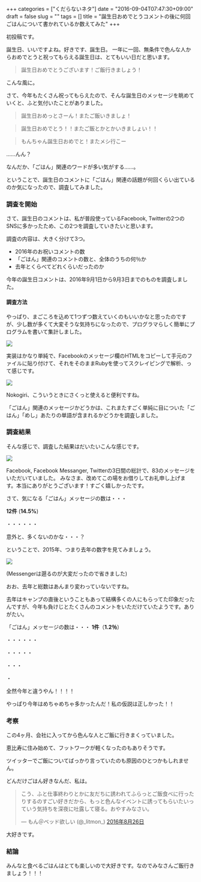+++
categories = ["くだらないネタ"]
date = "2016-09-04T07:47:30+09:00"
draft = false
slug = ""
tags = []
title = "誕生日おめでとうコメントの後に何回ごはんについて書かれているか数えてみた"
+++

初投稿です。

誕生日、いいですよね。好きです、誕生日。
一年に一回、無条件で色んな人からおめでとうと祝ってもらえる誕生日は、とてもいい日だと思います。

> 誕生日おめでとうございます！ご飯行きましょう！

こんな風に。



さて、今年もたくさん祝ってもらえたので、そんな誕生日のメッセージを眺めていくと、ふと気付いたことがありました。

> 誕生日おめっとさーん！またご飯いきましょ！

> 誕生日おめでとう！！またご飯とかとかいきましょい！！

> もんちゃん誕生日おめでと！またメシ行こー


……んん？

なんだか、「ごはん」関連のワードが多い気がする……。

ということで、誕生日のコメントに「ごはん」関連の話題が何回くらい出ているのか気になったので、調査してみました。


### 調査を開始

さて、誕生日のコメントは、私が普段使っているFacebook, Twitterの2つのSNSに多かったため、この2つを調査していきたいと思います。

調査の内容は、大きく分けて3つ。

- 2016年のお祝いコメントの数
- 「ごはん」関連のコメントの数と、全体のうちの何％か
- 去年とくらべてどれくらいだったのか

今年の誕生日コメントは、2016年9月1日から9月3日までのものを調査しました。


#### 調査方法

やっぱり、まごころを込めて1つずつ数えていくのもいいかなと思ったのですが、少し数が多くて大変そうな気持ちになったので、プログラマらしく簡単にプログラムを書いて集計しました。

![](https://cloud.githubusercontent.com/assets/6662768/18249318/7f48a074-73b8-11e6-8915-e04933bbb937.png)

実装はかなり単純で、Facebookのメッセージ欄のHTMLをコピーして手元のファイルに貼り付けて、それをそのままRubyを使ってスクレイピングで解析、って感じです。

![](https://cloud.githubusercontent.com/assets/6662768/18249317/7f469f90-73b8-11e6-988a-96faf09139f2.png)


Nokogiri、こういうときにさくっと使えると便利ですね。

「ごはん」関連のメッセージかどうかは、これまたすごく単純に目についた「ごはん」「めし」あたりの単語が含まれるかどうかを調査しました。


### 調査結果

そんな感じで、調査した結果はだいたいこんな感じです。

![](https://cloud.githubusercontent.com/assets/6662768/18227981/1eded4ec-7273-11e6-84bf-fb711870a1e1.png)

Facebook, Facebook Messanger, Twitterの3日間の総計で、83のメッセージをいただいていました。
みなさま、改めてこの場をお借りしてお礼申し上げます。本当にありがとうございます！すごく嬉しかったです。

さて、気になる「ごはん」メッセージの数は・・・

**12件** (**14.5%**)

・・・・・・

意外と、多くないのかな・・・？

ということで、2015年、つまり去年の数字を見てみましょう。

![](https://cloud.githubusercontent.com/assets/6662768/18227988/35217a5c-7273-11e6-928a-55c0e0b53d6d.png)

(Messengerは遡るのが大変だったので省きました)

おお、去年と総数はあんまり変わっていないですね。

去年はキャンプの直後ということもあって結構多くの人にもらってた印象だったんですが、今年も負けじとたくさんのコメントをいただけていたようです。ありがたい。

「ごはん」メッセージの数は・・・ **1件**（**1.2％**）

・・・・・・

・・・・・

・・・

・



全然今年と違うやん！！！！

やっぱり今年はめちゃめちゃ多かったんだ！私の仮説は正しかった！！

### 考察

この4ヶ月、会社に入ってから色んな人とご飯に行きまくっていました。

恵比寿に住み始めて、フットワークが軽くなったのもありそうです。

ツイッターでご飯についてばっかり言っていたのも原因のひとつかもしれません。

どんだけごはん好きなんだ、私は。

<blockquote class="twitter-tweet" data-lang="ja"><p lang="ja" dir="ltr">こう、ふと仕事終わりとかに友だちに誘われてふらっとご飯食べに行ったりするのすごい好きだから、もっと色んなイベントに誘ってもらいたいっていう気持ちを深夜に吐露して寝る。おやすみなさい。</p>&mdash; もん＠ベッド欲しい (@_litmon_) <a href="https://twitter.com/_litmon_/status/769213280015355904">2016年8月26日</a></blockquote>
<script async src="//platform.twitter.com/widgets.js" charset="utf-8"></script>

大好きです。

### 結論

みんなと食べるごはんはとても楽しいので大好きです。なのでみなさんご飯行きましょう！！！
